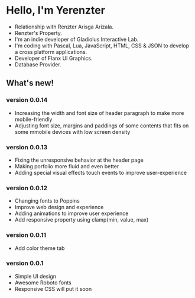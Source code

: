 # Hello, I'm Yerenzter
- Relationship with Renzter Arisga Arizala.
- Renzter's Property.
- I'm an indie developer of Gladiolus Interactive Lab.
- I'm coding with Pascal, Lua, JavaScript, HTML, CSS & JSON to develop a cross platform applications.
- Developer of Flanx UI Graphics.
- Database Provider.

## What's new!
### version 0.0.14
- Increasing the width and font size of header paragraph to make more mobile-friendly
- Adjusting font size, margins and paddings of some contents that fits on some mmobile devices with low screen density

### version 0.0.13
- Fixing the unresponsive behavior at the header page
- Making porfolio more fluid and even better
- Adding special visual effects touch events to improve user-experience

### version 0.0.12
- Changing fonts to Poppins
- Improve web design and experience
- Adding animations to improve user experience
- Add responsive property using clamp(min, value, max)

### version 0.0.11
- Add color theme tab

### version 0.0.1
- Simple UI design
- Awesome Roboto fonts
- Responsive CSS will put it soon
